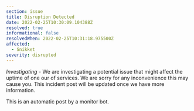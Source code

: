 ```yaml
---
section: issue
title: Disruption Detected
date: 2022-02-25T10:30:09.104388Z
resolved: true
informational: false
resolvedWhen: 2022-02-25T10:31:18.975500Z
affected:
  - Snikket
severity: disrupted
---
```

*Investigating* - We are investigating a potential issue that might affect the uptime of one our of services. We are sorry for any inconvenience this may cause you. This incident post will be updated once we have more information.

This is an automatic post by a monitor bot.
        